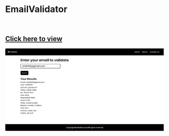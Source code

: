 # EmailValidator
<br>
<h2><a href = "https://653dfc59aa0d344210ebe6eb--transcendent-begonia-2980fd.netlify.app/">Click here to view</a></h2>
<img src = "EmailValidator.png">
